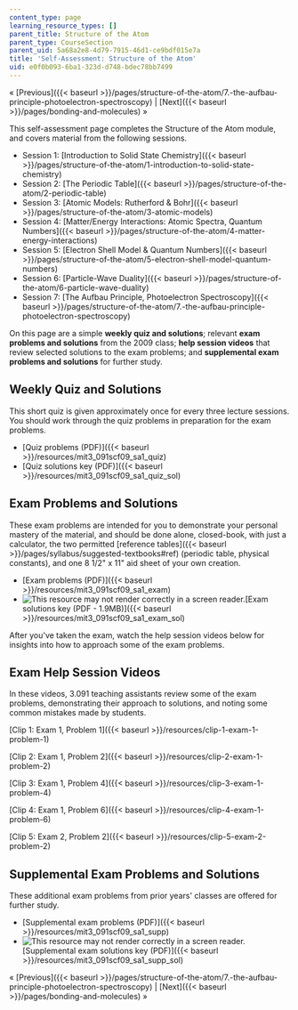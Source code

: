 ```yaml
---
content_type: page
learning_resource_types: []
parent_title: Structure of the Atom
parent_type: CourseSection
parent_uid: 5a68a2e8-4d79-7915-46d1-ce9bdf015e7a
title: 'Self-Assessment: Structure of the Atom'
uid: e0f0b093-6ba1-323d-d748-bdec78bb7499
---
```


« [Previous]({{< baseurl >}}/pages/structure-of-the-atom/7.-the-aufbau-principle-photoelectron-spectroscopy) | [Next]({{< baseurl >}}/pages/bonding-and-molecules) »

This self-assessment page completes the Structure of the Atom module, and covers material from the following sessions.

*   Session 1: [Introduction to Solid State Chemistry]({{< baseurl >}}/pages/structure-of-the-atom/1-introduction-to-solid-state-chemistry)
*   Session 2: [The Periodic Table]({{< baseurl >}}/pages/structure-of-the-atom/2-periodic-table)
*   Session 3: [Atomic Models: Rutherford & Bohr]({{< baseurl >}}/pages/structure-of-the-atom/3-atomic-models)
*   Session 4: [Matter/Energy Interactions: Atomic Spectra, Quantum Numbers]({{< baseurl >}}/pages/structure-of-the-atom/4-matter-energy-interactions)
*   Session 5: [Electron Shell Model & Quantum Numbers]({{< baseurl >}}/pages/structure-of-the-atom/5-electron-shell-model-quantum-numbers)
*   Session 6: [Particle-Wave Duality]({{< baseurl >}}/pages/structure-of-the-atom/6-particle-wave-duality)
*   Session 7: [The Aufbau Principle, Photoelectron Spectroscopy]({{< baseurl >}}/pages/structure-of-the-atom/7.-the-aufbau-principle-photoelectron-spectroscopy)

On this page are a simple **weekly quiz and solutions**; relevant **exam problems and solutions** from the 2009 class; **help session videos** that review selected solutions to the exam problems; and **supplemental exam problems and solutions** for further study.

Weekly Quiz and Solutions
-------------------------

This short quiz is given approximately once for every three lecture sessions. You should work through the quiz problems in preparation for the exam problems.

*   [Quiz problems (PDF)]({{< baseurl >}}/resources/mit3_091scf09_sa1_quiz)
*   [Quiz solutions key (PDF)]({{< baseurl >}}/resources/mit3_091scf09_sa1_quiz_sol)

Exam Problems and Solutions
---------------------------

These exam problems are intended for you to demonstrate your personal mastery of the material, and should be done alone, closed-book, with just a calculator, the two permitted [reference tables]({{< baseurl >}}/pages/syllabus/suggested-textbooks#ref) (periodic table, physical constants), and one 8 1/2" x 11" aid sheet of your own creation.

*   [Exam problems (PDF)]({{< baseurl >}}/resources/mit3_091scf09_sa1_exam)
*   ![This resource may not render correctly in a screen reader.](/images/inacessible.gif)[Exam solutions key (PDF - 1.9MB)]({{< baseurl >}}/resources/mit3_091scf09_sa1_exam_sol)

After you've taken the exam, watch the help session videos below for insights into how to approach some of the exam problems.

Exam Help Session Videos
------------------------

In these videos, 3.091 teaching assistants review some of the exam problems, demonstrating their approach to solutions, and noting some common mistakes made by students.

[Clip 1: Exam 1, Problem 1]({{< baseurl >}}/resources/clip-1-exam-1-problem-1)

[Clip 2: Exam 1, Problem 2]({{< baseurl >}}/resources/clip-2-exam-1-problem-2)

[Clip 3: Exam 1, Problem 4]({{< baseurl >}}/resources/clip-3-exam-1-problem-4)

[Clip 4: Exam 1, Problem 6]({{< baseurl >}}/resources/clip-4-exam-1-problem-6)

[Clip 5: Exam 2, Problem 2]({{< baseurl >}}/resources/clip-5-exam-2-problem-2)

Supplemental Exam Problems and Solutions
----------------------------------------

These additional exam problems from prior years' classes are offered for further study.

*   [Supplemental exam problems (PDF)]({{< baseurl >}}/resources/mit3_091scf09_sa1_supp)
*   ![This resource may not render correctly in a screen reader.](/images/inacessible.gif)[Supplemental exam solutions key (PDF)]({{< baseurl >}}/resources/mit3_091scf09_sa1_supp_sol)

« [Previous]({{< baseurl >}}/pages/structure-of-the-atom/7.-the-aufbau-principle-photoelectron-spectroscopy) | [Next]({{< baseurl >}}/pages/bonding-and-molecules) »